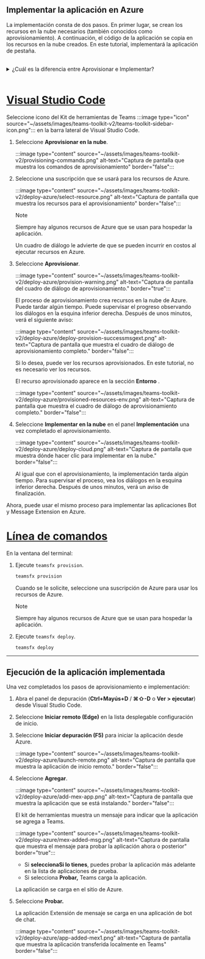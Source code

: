 ## <a name="deploy-your-app-to-azure"></a>Implementar la aplicación en Azure

La implementación consta de dos pasos.  En primer lugar, se crean los recursos en la nube necesarios (también conocidos como aprovisionamiento). A continuación, el código de la aplicación se copia en los recursos en la nube creados. En este tutorial, implementará la aplicación de pestaña.
<br> 
<br>
<details>
<summary>¿Cuál es la diferencia entre Aprovisionar e Implementar?</summary>
<br>
El paso <b>Aprovisionar</b> crea recursos en Azure y Microsoft 365 para la aplicación, pero no se copia ningún código (HTML, CSS, JavaScript, etc.) en los recursos. El paso <b>Implementar</b> copia el código de la aplicación en los recursos que creó durante el paso de aprovisionamiento. Es habitual implementar varias veces sin aprovisionar nuevos recursos. Dado que el paso de aprovisionamiento puede tardar algún tiempo en completarse, es independiente del paso de implementación.
</details>
<br>

# <a name="visual-studio-code"></a>[Visual Studio Code](#tab/vscode)

Seleccione icono del Kit de herramientas de Teams :::image type="icon" source="~/assets/images/teams-toolkit-v2/teams-toolkit-sidebar-icon.png"::: en la barra lateral de Visual Studio Code.

1. Seleccione **Aprovisionar en la nube**.

   :::image type="content" source="~/assets/images/teams-toolkit-v2/provisioning-commands.png" alt-text="Captura de pantalla que muestra los comandos de aprovisionamiento" border="false":::

1. Seleccione una suscripción que se usará para los recursos de Azure.

    :::image type="content" source="~/assets/images/teams-toolkit-v2/deploy-azure/select-resource.png" alt-text="Captura de pantalla que muestra los recursos para el aprovisionamiento" border="false":::

   > [!NOTE]
   > Siempre hay algunos recursos de Azure que se usan para hospedar la aplicación.

    Un cuadro de diálogo le advierte de que se pueden incurrir en costos al ejecutar recursos en Azure.

1. Seleccione **Aprovisionar**.

   :::image type="content" source="~/assets/images/teams-toolkit-v2/deploy-azure/provision-warning.png" alt-text="Captura de pantalla del cuadro de diálogo de aprovisionamiento." border="true":::

   El proceso de aprovisionamiento crea recursos en la nube de Azure. Puede tardar algún tiempo. Puede supervisar el progreso observando los diálogos en la esquina inferior derecha. Después de unos minutos, verá el siguiente aviso:

   :::image type="content" source="~/assets/images/teams-toolkit-v2/deploy-azure/deploy-provision-successmsgext.png" alt-text="Captura de pantalla que muestra el cuadro de diálogo de aprovisionamiento completo." border="false":::

    Si lo desea, puede ver los recursos aprovisionados. En este tutorial, no es necesario ver los recursos.

    El recurso aprovisionado aparece en la sección **Entorno** .

    :::image type="content" source="~/assets/images/teams-toolkit-v2/deploy-azure/provisioned-resources-env.png" alt-text="Captura de pantalla que muestra el cuadro de diálogo de aprovisionamiento completo." border="false":::

1. Seleccione **Implementar en la nube** en el panel **Implementación** una vez completado el aprovisionamiento.

   :::image type="content" source="~/assets/images/teams-toolkit-v2/deploy-azure/deploy-cloud.png" alt-text="Captura de pantalla que muestra dónde hacer clic para implementar en la nube." border="false":::

   Al igual que con el aprovisionamiento, la implementación tarda algún tiempo. Para supervisar el proceso, vea los diálogos en la esquina inferior derecha. Después de unos minutos, verá un aviso de finalización.

Ahora, puede usar el mismo proceso para implementar las aplicaciones Bot y Message Extension en Azure.

# <a name="command-line"></a>[Línea de comandos](#tab/cli)

En la ventana del terminal:

1. Ejecute `teamsfx provision`.

   ``` bash
   teamsfx provision
   ```

   Cuando se le solicite, seleccione una suscripción de Azure para usar los recursos de Azure.

   > [!NOTE]
   > Siempre hay algunos recursos de Azure que se usan para hospedar la aplicación.

1. Ejecute `teamsfx deploy`.

   ``` bash
   teamsfx deploy
   ```

---

## <a name="run-the-deployed-app"></a>Ejecución de la aplicación implementada

Una vez completados los pasos de aprovisionamiento e implementación:

1. Abra el panel de depuración (**Ctrl+Mayús+D** / **⌘⇧-D** o **Ver > ejecutar**) desde Visual Studio Code.
1. Seleccione **Iniciar remoto (Edge)** en la lista desplegable configuración de inicio.
1. Seleccione **Iniciar depuración (F5)** para iniciar la aplicación desde Azure.

   :::image type="content" source="~/assets/images/teams-toolkit-v2/deploy-azure/launch-remote.png" alt-text="Captura de pantalla que muestra la aplicación de inicio remoto." border="false":::

1. Seleccione **Agregar**.

   :::image type="content" source="~/assets/images/teams-toolkit-v2/deploy-azure/add-mex-app.png" alt-text="Captura de pantalla que muestra la aplicación que se está instalando." border="false":::

   El kit de herramientas muestra un mensaje para indicar que la aplicación se agrega a Teams.

   :::image type="content" source="~/assets/images/teams-toolkit-v2/deploy-azure/mex-added-msg.png" alt-text="Captura de pantalla que muestra el mensaje para probar la aplicación ahora o posterior" border="true":::
 
    - Si **seleccionaSi lo tienes**, puedes probar la aplicación más adelante en la lista de aplicaciones de prueba.
    - Si selecciona **Probar,** Teams carga la aplicación.

   La aplicación se carga en el sitio de Azure.
   
1. Seleccione **Probar.**

   La aplicación Extensión de mensaje se carga en una aplicación de bot de chat.

   :::image type="content" source="~/assets/images/teams-toolkit-v2/deploy-azure/app-added-mex1.png" alt-text="Captura de pantalla que muestra la aplicación transferida localmente en Teams" border="false":::





